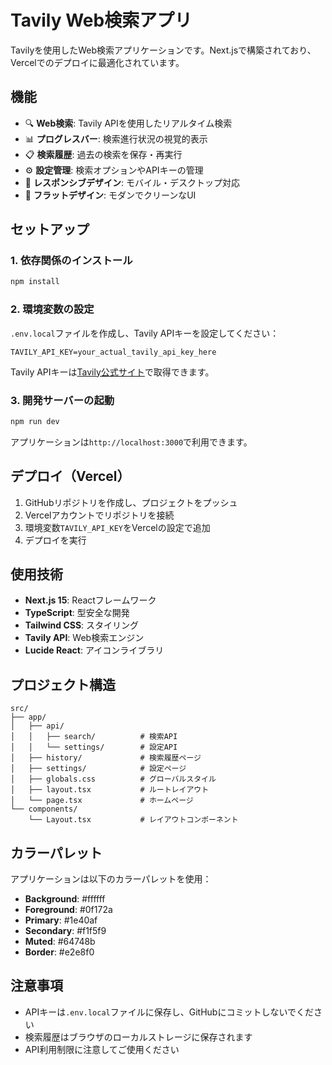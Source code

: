 # Tavily Web検索アプリ

Tavilyを使用したWeb検索アプリケーションです。Next.jsで構築されており、Vercelでのデプロイに最適化されています。

## 機能

- 🔍 **Web検索**: Tavily APIを使用したリアルタイム検索
- 📊 **プログレスバー**: 検索進行状況の視覚的表示
- 📋 **検索履歴**: 過去の検索を保存・再実行
- ⚙️ **設定管理**: 検索オプションやAPIキーの管理
- 📱 **レスポンシブデザイン**: モバイル・デスクトップ対応
- 🎨 **フラットデザイン**: モダンでクリーンなUI

## セットアップ

### 1. 依存関係のインストール

```bash
npm install
```

### 2. 環境変数の設定

`.env.local`ファイルを作成し、Tavily APIキーを設定してください：

```env
TAVILY_API_KEY=your_actual_tavily_api_key_here
```

Tavily APIキーは[Tavily公式サイト](https://tavily.com)で取得できます。

### 3. 開発サーバーの起動

```bash
npm run dev
```

アプリケーションは`http://localhost:3000`で利用できます。

## デプロイ（Vercel）

1. GitHubリポジトリを作成し、プロジェクトをプッシュ
2. Vercelアカウントでリポジトリを接続
3. 環境変数`TAVILY_API_KEY`をVercelの設定で追加
4. デプロイを実行

## 使用技術

- **Next.js 15**: Reactフレームワーク
- **TypeScript**: 型安全な開発
- **Tailwind CSS**: スタイリング
- **Tavily API**: Web検索エンジン
- **Lucide React**: アイコンライブラリ

## プロジェクト構造

```
src/
├── app/
│   ├── api/
│   │   ├── search/          # 検索API
│   │   └── settings/        # 設定API
│   ├── history/             # 検索履歴ページ
│   ├── settings/            # 設定ページ
│   ├── globals.css          # グローバルスタイル
│   ├── layout.tsx           # ルートレイアウト
│   └── page.tsx             # ホームページ
└── components/
    └── Layout.tsx           # レイアウトコンポーネント
```

## カラーパレット

アプリケーションは以下のカラーパレットを使用：

- **Background**: #ffffff
- **Foreground**: #0f172a
- **Primary**: #1e40af
- **Secondary**: #f1f5f9
- **Muted**: #64748b
- **Border**: #e2e8f0

## 注意事項

- APIキーは`.env.local`ファイルに保存し、GitHubにコミットしないでください
- 検索履歴はブラウザのローカルストレージに保存されます
- API利用制限に注意してご使用ください
